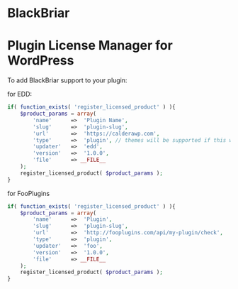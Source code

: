 BlackBriar
=============

# Plugin License Manager for WordPress

To add BlackBriar support to your plugin:

for EDD:
```php
if( function_exists( 'register_licensed_product' ) ){
	$product_params = array(
		'name'		=>	'Plugin Name',
		'slug'		=>	'plugin-slug',
		'url'		=>	'https://calderawp.com',
		'type'		=>	'plugin', // themes will be supported if this works out
		'updater'	=>	'edd',
		'version'	=>	'1.0.0',
		'file'		=> __FILE__
	);		
	register_licensed_product( $product_params );
}
```
for FooPlugins
```php
if( function_exists( 'register_licensed_product' ) ){
	$product_params = array(
		'name'		=>	'Plugin',
		'slug'		=>	'plugin-slug',
		'url'		=>	'http://fooplugins.com/api/my-plugin/check',
		'type'		=>	'plugin',
		'updater'	=>	'foo',
		'version'	=>	'1.0.0',
		'file'		=> __FILE__
	);		
	register_licensed_product( $product_params );
}
```